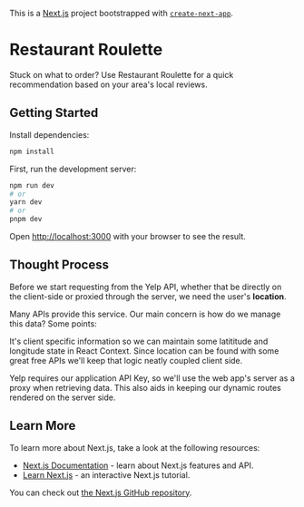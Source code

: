 This is a [Next.js](https://nextjs.org/) project bootstrapped with [`create-next-app`](https://github.com/vercel/next.js/tree/canary/packages/create-next-app).

# Restaurant Roulette
Stuck on what to order? Use Restaurant Roulette for a quick recommendation based on your area's local reviews.

## Getting Started

Install dependencies:

```bash
npm install
```

First, run the development server:

```bash
npm run dev
# or
yarn dev
# or
pnpm dev
```

Open [http://localhost:3000](http://localhost:3000) with your browser to see the result.

## Thought Process

Before we start requesting from the Yelp API, whether that be directly on the client-side or proxied through the server, we need the user's **location**. 

Many APIs provide this service. Our main concern is how do we manage this data? Some points: 

It's client specific information so we can maintain some latititude and longitude state in React Context. 
Since location can be found with some great free APIs we'll keep that logic neatly coupled client side.

Yelp requires our application API Key, so we'll use the web app's server as a proxy when retrieving data. This also aids in keeping our dynamic routes rendered on the server side. 

## Learn More

To learn more about Next.js, take a look at the following resources:

- [Next.js Documentation](https://nextjs.org/docs) - learn about Next.js features and API.
- [Learn Next.js](https://nextjs.org/learn) - an interactive Next.js tutorial.

You can check out [the Next.js GitHub repository](https://github.com/vercel/next.js/).
